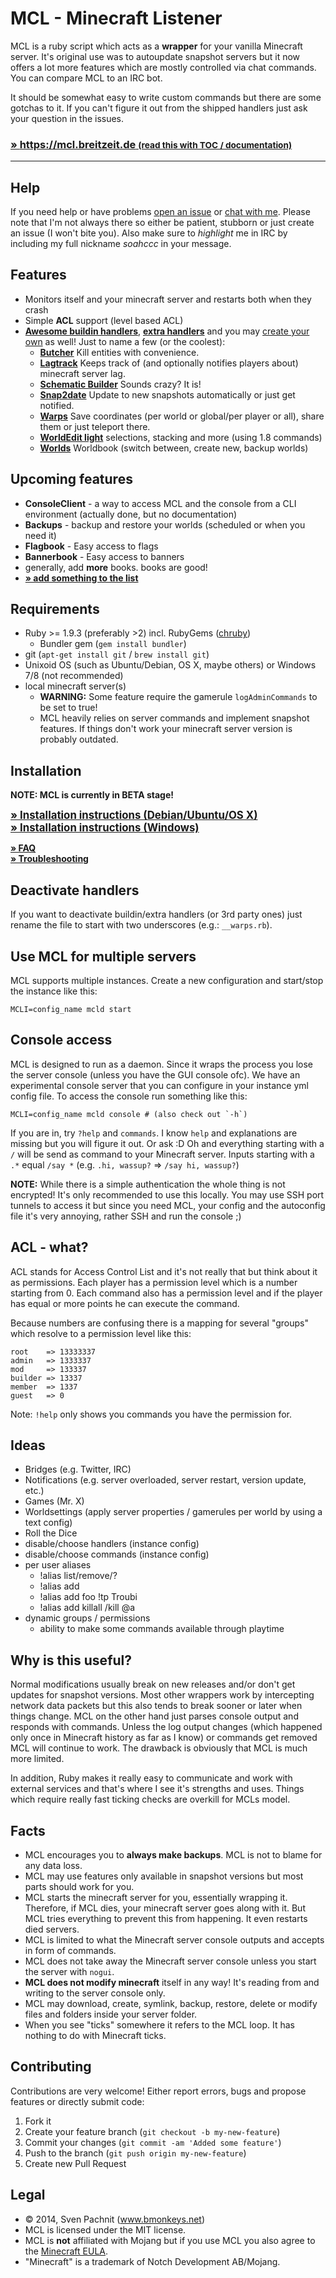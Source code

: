 # MCL - Minecraft Listener

MCL is a ruby script which acts as a **wrapper** for your vanilla Minecraft server. It's original use was to autoupdate snapshot servers but it now offers a lot more features which are mostly controlled via chat commands. You can compare MCL to an IRC bot.

It should be somewhat easy to write custom commands but there are some gotchas to it. If you can't figure it out from
the shipped handlers just ask your question in the issues.

### [» https://mcl.breitzeit.de <small>(read this with TOC / documentation)</small>](https://mcl.breitzeit.de)

---

## Help
If you need help or have problems [open an issue](https://github.com/2called-chaos/mcl/issues/new) or [chat with me](http://webchat.esper.net/?channels=mcl). Please note that I'm not always there so either be patient, stubborn or just create an issue (I won't bite you). Also make sure to _highlight_ me in IRC by including my full nickname _soahccc_ in your message.


## Features
  * Monitors itself and your minecraft server and restarts both when they crash
  * Simple **ACL** support (level based ACL)
  * **[Awesome buildin handlers](https://mcl.breitzeit.de/handlers/buildin)**, **[extra handlers](https://mcl.breitzeit.de/handlers/extra)** and you may [create your own](https://mcl.breitzeit.de/handlers/custom) as well!
    Just to name a few (or the coolest):
      * **[Butcher](https://mcl.breitzeit.de/handlers/buildin/butcher)** Kill entities with convenience.
      * **[Lagtrack](https://mcl.breitzeit.de/handlers/buildin/lagtrack)** Keeps track of (and optionally notifies players about) minecraft server lag.
      * **[Schematic Builder](https://mcl.breitzeit.de/handlers/buildin/schematic_builder)** Sounds crazy? It is!
      * **[Snap2date](https://mcl.breitzeit.de/handlers/buildin/snap2date)** Update to new snapshots automatically or just get notified.
      * **[Warps](https://mcl.breitzeit.de/handlers/buildin/warps)** Save coordinates (per world or global/per player or all), share them or just teleport there.
      * **[WorldEdit light](https://mcl.breitzeit.de/handlers/buildin/world_edit_light)** selections, stacking and more (using 1.8 commands)
      * **[Worlds](https://mcl.breitzeit.de/handlers/buildin/worlds)** Worldbook (switch between, create new, backup worlds)



## Upcoming features
  * **ConsoleClient** - a way to access MCL and the console from a CLI environment (actually done, but no documentation)
  * **Backups** - backup and restore your worlds (scheduled or when you need it)
  * **Flagbook** - Easy access to flags
  * **Bannerbook** - Easy access to banners
  * generally, add **more** books. books are good!
  * [**» add something to the list**](https://github.com/2called-chaos/mcl/issues/new)



## Requirements
  * Ruby >= 1.9.3 (preferably >2) incl. RubyGems ([chruby](https://gist.github.com/2called-chaos/e06bf6322525d37a5bf7))
    * Bundler gem (`gem install bundler`)
  * git (`apt-get install git` / `brew install git`)
  * Unixoid OS (such as Ubuntu/Debian, OS X, maybe others) or Windows 7/8 (not recommended)
  * local minecraft server(s)
    * **WARNING:** Some feature require the gamerule `logAdminCommands` to be set to true!
    * MCL heavily relies on server commands and implement snapshot features. If things don't work your minecraft server version is probably outdated.



## Installation
  **NOTE: MCL is currently in BETA stage!**

  <big>**[» Installation instructions (Debian/Ubuntu/OS X)](https://mcl.breitzeit.de/install_nix)**</big><br>
  <big>**[» Installation instructions (Windows)](https://mcl.breitzeit.de/install_windows)**</big><br>

  **[» FAQ](https://mcl.breitzeit.de/faq)**<br>
  **[» Troubleshooting](https://mcl.breitzeit.de/troubleshooting)**


## Deactivate handlers
If you want to deactivate buildin/extra handlers (or 3rd party ones) just rename the file to start with two underscores (e.g.: `__warps.rb`).


## Use MCL for multiple servers
MCL supports multiple instances. Create a new configuration and start/stop the instance like this:
```
MCLI=config_name mcld start
```

## Console access
MCL is designed to run as a daemon. Since it wraps the process you lose the server console (unless you have the GUI console ofc). We have an experimental console server that you can configure in your instance yml config file. To access the console run something like this:
```
MCLI=config_name mcld console # (also check out `-h`)
```
If you are in, try `?help` and `commands`. I know `help` and explanations are missing but you will figure it out. Or ask :D Oh and everything starting with a `/` will be send as command to your Minecraft server. Inputs starting with a `.*` equal `/say *` (e.g. `.hi, wassup?` => `/say hi, wassup?`)

**NOTE:** While there is a simple authentication the whole thing is not encrypted! It's only recommended to use this locally. You may use SSH port tunnels to access it but since you need MCL, your config and the autoconfig file it's very annoying, rather SSH and run the console ;)

## ACL - what?
ACL stands for Access Control List and it's not really that but think about it as permissions. Each player has a permission
level which is a number starting from 0. Each command also has a permission level and if the player has equal or more points
he can execute the command.

Because numbers are confusing there is a mapping for several "groups" which resolve to a permission level like this:

```
root    => 13333337
admin   => 1333337
mod     => 133337
builder => 13337
member  => 1337
guest   => 0
```

Note: `!help` only shows you commands you have the permission for.



## Ideas
- Bridges (e.g. Twitter, IRC)
- Notifications (e.g. server overloaded, server restart, version update, etc.)
- Games (Mr. X)
- Worldsettings (apply server properties / gamerules per world by using a text config)
- Roll the Dice
- disable/choose handlers (instance config)
- disable/choose commands (instance config)
- per user aliases
  - !alias list/remove/?
  - !alias add <name> <command>
  - !alias add foo !tp Troubi
  - !alias add killall /kill @a
- dynamic groups / permissions
  - ability to make some commands available through playtime


## Why is this useful?
Normal modifications usually break on new releases and/or don't get updates for snapshot versions. Most other wrappers work by intercepting network data packets but this also tends to break sooner or later when things change. MCL on the other hand just parses console output and responds with commands. Unless the log output changes (which happened only once in Minecraft history as far as I know) or commands get removed MCL will continue to work. The drawback is obviously that MCL is much more limited.

In addition, Ruby makes it really easy to communicate and work with external services and that's where I see it's strengths and uses. Things which require really fast ticking checks are overkill for MCLs model.



## Facts
  * MCL encourages you to **always make backups**. MCL is not to blame for any data loss.
  * MCL may use features only available in snapshot versions but most parts should work for you.
  * MCL starts the minecraft server for you, essentially wrapping it. Therefore, if MCL dies, your minecraft server
    goes along with it. But MCL tries everything to prevent this from happening. It even restarts died servers.
  * MCL is limited to what the Minecraft server console outputs and accepts in form of commands.
  * MCL does not take away the Minecraft server console unless you start the server with `nogui`.
  * **MCL does not modify minecraft** itself in any way! It's reading from and writing to the server console only.
  * MCL may download, create, symlink, backup, restore, delete or modify files and folders inside your server folder.
  * When you see "ticks" somewhere it refers to the MCL loop. It has nothing to do with Minecraft ticks.



## Contributing
  Contributions are very welcome! Either report errors, bugs and propose features or directly submit code:

  1. Fork it
  2. Create your feature branch (`git checkout -b my-new-feature`)
  3. Commit your changes (`git commit -am 'Added some feature'`)
  4. Push to the branch (`git push origin my-new-feature`)
  5. Create new Pull Request



## Legal
* © 2014, Sven Pachnit (www.bmonkeys.net)
* MCL is licensed under the MIT license.
* MCL is **not** affiliated with Mojang but if you use MCL you also agree to the [Minecraft EULA](https://account.mojang.com/documents/minecraft_eula).
* "Minecraft" is a trademark of Notch Development AB/Mojang.
